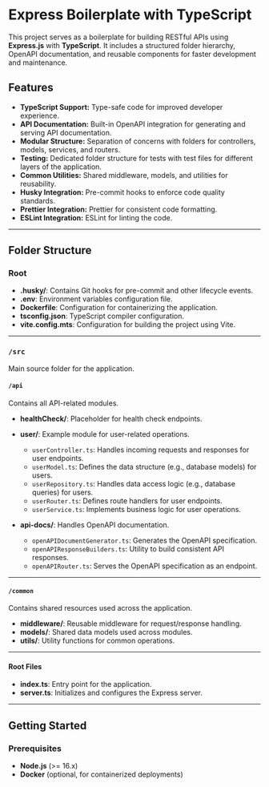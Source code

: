 # Express Boilerplate with TypeScript

This project serves as a boilerplate for building RESTful APIs using **Express.js** with **TypeScript**. It includes a structured folder hierarchy, OpenAPI documentation, and reusable components for faster development and maintenance.

## Features

- **TypeScript Support:** Type-safe code for improved developer experience.
- **API Documentation:** Built-in OpenAPI integration for generating and serving API documentation.
- **Modular Structure:** Separation of concerns with folders for controllers, models, services, and routers.
- **Testing:** Dedicated folder structure for tests with test files for different layers of the application.
- **Common Utilities:** Shared middleware, models, and utilities for reusability.
- **Husky Integration:** Pre-commit hooks to enforce code quality standards.
- **Prettier Integration:** Prettier for consistent code formatting.
- **ESLint Integration:** ESLint for linting the code.

---

## Folder Structure

### Root
- **.husky/**: Contains Git hooks for pre-commit and other lifecycle events.
- **.env**: Environment variables configuration file.
- **Dockerfile**: Configuration for containerizing the application.
- **tsconfig.json**: TypeScript compiler configuration.
- **vite.config.mts**: Configuration for building the project using Vite.

---

### `/src`
Main source folder for the application.

#### `/api`
Contains all API-related modules.

- **healthCheck/**: Placeholder for health check endpoints.
- **user/**: Example module for user-related operations.
  - `userController.ts`: Handles incoming requests and responses for user endpoints.
  - `userModel.ts`: Defines the data structure (e.g., database models) for users.
  - `userRepository.ts`: Handles data access logic (e.g., database queries) for users.
  - `userRouter.ts`: Defines route handlers for user endpoints.
  - `userService.ts`: Implements business logic for user operations.
  
- **api-docs/**: Handles OpenAPI documentation.
  - `openAPIDocumentGenerator.ts`: Generates the OpenAPI specification.
  - `openAPIResponseBuilders.ts`: Utility to build consistent API responses.
  - `openAPIRouter.ts`: Serves the OpenAPI specification as an endpoint.

---

#### `/common`
Contains shared resources used across the application.

- **middleware/**: Reusable middleware for request/response handling.
- **models/**: Shared data models used across modules.
- **utils/**: Utility functions for common operations.

---

#### Root Files
- **index.ts**: Entry point for the application.
- **server.ts**: Initializes and configures the Express server.

---

## Getting Started

### Prerequisites
- **Node.js** (>= 16.x)
- **Docker** (optional, for containerized deployments)
